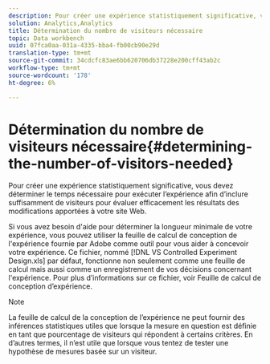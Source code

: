 ```yaml
---
description: Pour créer une expérience statistiquement significative, vous devez déterminer le temps nécessaire pour exécuter l’expérience afin d’inclure suffisamment de visiteurs pour évaluer efficacement les résultats des modifications apportées à votre site Web.
solution: Analytics,Analytics
title: Détermination du nombre de visiteurs nécessaire
topic: Data workbench
uuid: 07fca0aa-031a-4335-bba4-fb00cb90e29d
translation-type: tm+mt
source-git-commit: 34cdcfc83ae6bb620706db37228e200cff43ab2c
workflow-type: tm+mt
source-wordcount: '178'
ht-degree: 6%

---
```



# Détermination du nombre de visiteurs nécessaire{#determining-the-number-of-visitors-needed}

Pour créer une expérience statistiquement significative, vous devez déterminer le temps nécessaire pour exécuter l’expérience afin d’inclure suffisamment de visiteurs pour évaluer efficacement les résultats des modifications apportées à votre site Web.

Si vous avez besoin d&#39;aide pour déterminer la longueur minimale de votre expérience, vous pouvez utiliser la feuille de calcul de conception de l&#39;expérience fournie par Adobe comme outil pour vous aider à concevoir votre expérience. Ce fichier, nommé [!DNL VS Controlled Experiment Design.xls] par défaut, fonctionne non seulement comme une feuille de calcul mais aussi comme un enregistrement de vos décisions concernant l&#39;expérience. Pour plus d’informations sur ce fichier, voir Feuille de calcul [](../../../home/c-undst-ctrld-exp/t-exp-dsn-spst.md#task-d7f674980fe9415d80371d6020bcf164)de conception d’expérience.

>[!NOTE]
>
>La feuille de calcul de la conception de l’expérience ne peut fournir des inférences statistiques utiles que lorsque la mesure en question est définie en tant que pourcentage de visiteurs qui répondent à certains critères. En d’autres termes, il n’est utile que lorsque vous tentez de tester une hypothèse de mesures basée sur un visiteur.

